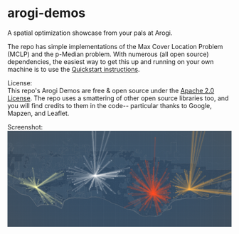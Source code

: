 # arogi-demos
A spatial optimization showcase from your pals at Arogi.

The repo has simple implementations of the Max Cover Location Problem (MCLP) and the p-Median problem. With numerous (all open source) dependencies, the easiest way to get this up and running on your own machine is to use the [Quickstart instructions](Quickstart.md). 

License:  
This repo's Arogi Demos are free & open source under the [Apache 2.0 License](LICENSE.md). The repo uses a smattering of other open source libraries too, and you will find credits to them in the code-- particular thanks to Google, Mapzen, and Leaflet.

Screenshot:  
![Screenshot](arogi-spider.png)
